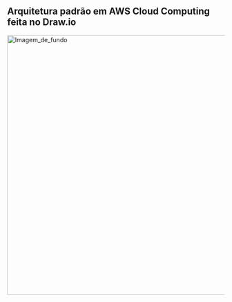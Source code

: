 ## Arquitetura padrão em AWS Cloud Computing feita no Draw.io

<img align="" alt="Imagem_de_fundo" height="600" width="1080" href="https://viewer.diagrams.net/index.html?tags=%7B%7D&highlight=0000ff&edit=_blank&layers=1&nav=1&title=Diagrama.drawio.png#R7V1bc%2BK4Ev41PE7Ksnx95JbZUzVzNjXZ3dk5L5QABXzGWJQtkrC%2FfiVbvkqAPcEYEiepitWSZVndX3er1YgBHG9eP4dou%2F5Kltgf6NrydQAnA539mDb7xyn7hOJaMCGsQm%2BZkEBOePT%2BwYKoCerOW%2BKo1JAS4lNvWyYuSBDgBS3RUBiSl3KzJ%2BKXn7pFKywRHhfIl6nfvSVdCyqw3LziN%2Byt1uLRji5eeIPSxuJNojVakpcCCU4HcBwSQpOrzesY%2B3zy0nlJ7rs%2FUJsNLMQBrXPDVxiRYPYd%2FSBfP30neP5z%2Fvv0E3TE4Og%2BfWO8ZBMgiiSka7IiAfKnOXUUkl2wxLxbjZXyNl8I2TIiYMT%2FY0r3gptoRwkjrenGF7VsxOH%2Bb3F%2FXPjBC3dmWpy8Fisn%2B2LpAYfeBlMcCuKTT16Ggcfm2yOBeIA8N2K6IrILF%2FjIhKQyhsIVpkfa6WbSkM9W4Qli6j9jwoYY7lmDEPtsZM9lcUJCKldZu5xx7ELwrgEfRb%2FPyN%2BJJ%2F0Z4TCSmBv9xHSxTjm3o74X4HEGnXg6SUDHxCdhfANkv%2Fd8HKNViJYezusCEnBZiGhIfmLVDU%2Be7xfoT%2FEPoy9RtM6E5xmH1GNo%2B4Lm2H8gkSeYOCeUkk2hwdD3VryCchEbIVFasAFxQSgKF38BIXlAT8tiBvgjUbRN3vbJe%2BXjGDFgbnnl5nXFddgdeomMuxAnovKfBR%2FPiBWTq3KrXTzJR%2BSNDx%2B%2FHhWQtFaoCaEngS0UzEuudSzRZF3QNynt7BKlSxL1G%2FJ9zEc89sluKYnWlngBjUdhjtgfG9dYG5isZsxLdxwwJUK1bJcJQC7xPsqEatkuE0C1e1B5PqgOsECQSqXutcrztcIA2d8BcB0AUUF6X9YexY9bFCupFyZpNSSaCSZF7Fmh6CPmBA6nzzhhSNLG99E28ubZXSFe7MKIaaZvOEo61w6BYcU0%2FjYevgoEce2MXc4WXDBmyKe1FYOYgOMo9%2FFT3CObFS9YfYlLE3hMWZV0zDnAaZTRCTUJnCBrU4SnbbeFT0PC5ze84spT1x4HYzgYQsIuH9DOJz1Ue6gWoRomgqLAKDDs6WjYKkazR2QYVTtsR41SbeBm3rcAri4D13ZUuIVt4RZKuP3rgfWkAe0OaNod%2B2XdAqvHbI%2FZImaftwulUTUcBxitAnY4HNkj57RRPWql6lta%2ByRgTVflB7ttAdaUADt8Rp6P5p7vUT7y%2F%2FHpZgBGEmYVTDmsckv6UM27qmQeUq0qKS%2BAoCbvYFPewTLrTAXrVD6SbrTFOqsu6%2BY960qsM0DnvLMl3kk8yuNQfGpQuEi1uFblicS6e9OdmJZabx6wIrzDB0SZ5udcddhQjKznNDSot8gi4J7UjNBWacbWXBlXYtFD6D0jyiEV7eYBpr0X03sxRS8m4t0x1TvLGz%2FGAEo7rrUgYfSpda%2FfO22uSho4OY2hXA32uQooQwWUQWtODpBNpYTdUuxYCWQlmFWAVoJaBnapWQw1xROqRBXNlolAbpaiUyaqaCpVVL0bKO4GlbsPK4K6oXhuz2xnGtujtG7iMeiKYHrAt2hkDE00cwxsFereZaweLxpYZ%2FetkLZlSNuOIs7gtAVorTfOvXHujfPbjbOhWMde2jrXWAz11rm3zh%2FFOmfGrTaoDf26rLPTA7oHdA%2FoXwd0dWOva0TrMqKnYxnU7O1omSdlaRDupCIqKfG1yv6Nt1zG6XkqB7ScstcaVyAoMQUYjsQVoClcp9ZClLoco%2FyAbNE198r4YkKJBxfIO62XKnp00s%2BX7ylufeCWvRDlr%2Bg1kEbm0i4S3Svu0gvpvpWOsmWL6OiTU%2BFlkuIqdTQMQ7QvNBOex%2BEBW%2BoBHxqX1N7WjraH7tvap%2B%2BdS2vyhrnsZsx7gz8n598%2B7Oa%2Bt%2BiDLX2w5TzBFmWmBw%2B2uMxLtc4XbMmec5FgSyWvUrERApShlqoyO9%2FKTHYYjq%2FMzpFEX2GpMdHt4fCQE3J1i4QqfsAhXASIzlaI4heufmsb3sbJurp1VSsDoPe2obcNvW14q21QxeHVxqG1OHzqm%2FfG4VqMg95UqK7MOEB54fDf4R%2BM8FlMxW1HKhqzB5jlxV7ngQog5%2BtPF5ww5NEFXeMfFWZK87b51DxdtJIvqshFvDCb5Czt45q531DpN1Te8YZK86wHs7xDmoXpurKMhiEB%2BKInE%2BSHEfwo1p3%2FZIJj%2FDt5XEF2Jsap8wpSBXnm%2BHXTaLHulneIUkPSanTWsLsQpavivn2d3Lcuwf1Ojji5Ku475%2Bb%2B2zS727FmtyAo6fY7LXY9blu%2FW1eBcCM9FylFuHEBhOvyIvq489%2BHZWqHZdB267Ox8CHOfIKWsznyUbCIB9CWL2qVYzRQ8WHEy%2Bb2yB%2BOufkkkuYLBKOS26M6A%2BWyuT1yVvTHY4tRPTeqc7ZAOUj%2BjkKajRlkliOa2a5Gd6Ey%2BeSgYa7kB7oVH980D9nVil99YVqfNR%2Blev9Dsw86XQekdTkgfdzZ6SOdVxXptLQhhHazSKdu2zyt7qNEOiNYH9CND5gxy26MqbCXl90BVJwvs0H%2FJAe5yVmyN6VtGzOnsuVvaZ1rW13iTq9tb0jbGhObVTbTtuzHGLkfRtsu9wHakOW8Pqz1prAGWiUZHRpWt1rXkGHc4e5SHm9sEH3Erx79O%2B2YXSdHaNumKOZd8cK%2BUDhjGDOdxZNhTGEJTh%2BrLSzelYSqTfkcxuveOzg%2FQ8BVMUSXF6%2B9Pb4he%2Bwa5uReb2aPzSHURuaHscfxIdpPIeE4b80iV07ZhIrc2suugjrZE7yEojXrKlrjuhRtn1DXK9r3rWiZ%2BqB4ZjYINr1VzQJF8P%2ByalYOZ0zi5d9kdNuRpl9YksJypoKRKuDuNs7kyP43LqKMpPi4%2FPtmj%2FSh8q53zaC88Ii%2FBuc%2BdtQ%2BNHO6R07qvb477zHN6jrtPern9h5%2FKf3LrZ7eL5TsocMaqu3hJQ5rSDPdr%2BM77yxX%2F5Xo3yWEz7lt4TPdZsJnaJcQvo4%2F1lAWPr3Fb1x8m%2BzVXjZfh%2BzZVjPFV21%2F6lQbt%2BEpONX20DpxKo%2B0Q1O%2BoSkYWDH%2FZtOkef79sHD6Lw%3D%3D">
